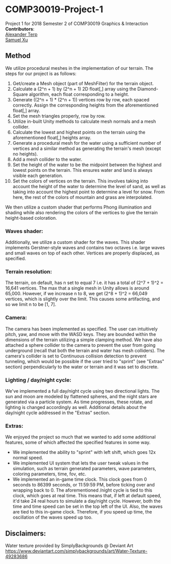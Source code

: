 # COMP30019-Project-1
Project 1 for 2018 Semester 2 of COMP30019 Graphics & Interaction  
**Contributors**:  
[Alexander Terp](https://github.com/AMTerp)  
[Samuel Xu](https://github.com/samuel-x)

## Method
We utilize procedural meshes in the implementation of our terrain. The steps for our project is as follows:

1. Get/create a Mesh object (part of MeshFilter) for the terrain object.
2. Calculate a (2^n + 1) by (2^n + 1) 2D float[,] array using the Diamond-Square algorithm, each float corresponding to a height.
3. Generate ((2^n + 1) * (2^n + 1)) vertices row by row, each spaced correctly. Assign the corresponding heights from the aforementioned float[,] array.
4. Set the mesh triangles properly, row by row.
5. Utilize in-built Unity methods to calculate mesh normals and a mesh collider.
6. Calculate the lowest and highest points on the terrain using the aforementioned float[,]	heights array.
7. Generate a procedural mesh for the water using a sufficient number of vertices and a similar method as generating the terrain's mesh (except no heights). 
8. Add a mesh collider to the water.
9. Set the height of the water to be the midpoint between the highest and lowest points on the terrain. This ensures water and land is always visible each generation.
10. Set the colors of vertices on the terrain. This involves taking into account the height	of the water to determine the level of sand, as well as taking into account the highest point to determine a level for snow. From here, the rest of the colors of mountain and grass are interpolated.

We then utilize a custom shader that performs Phong illumination and shading while also rendering the colors of the vertices to give the terrain height-based coloration.

### Waves shader:
Additionally, we utilize a custom shader for the waves. This shader implements Gerstner-style waves and contains two octaves i.e. large waves and small waves on top of each other. Vertices are properly displaced, as specified.

### Terrain resolution:
The terrain, on default, has n set to equal 7 i.e. it has a total of (2^7 + 1)^2 = 16,641 vertices. The max that a single mesh in Unity allows is around 65,000. However, if we increase n to 8, we get (2^8 + 1)^2 = 66,049 vertices, which is slightly over the limit. This causes some artifacting, and so we limit n to be [1, 7].

### Camera:
The camera has been implemented as specified. The user can intuitively pitch, yaw, and move with the WASD keys. They are bounded within the dimensions of the terrain utilizing a simple clamping method. We have also attached a sphere collider to the camera to prevent the user from going underground (recall that both the terrain and water has mesh colliders). The camera's collider is set to Continuous collision detection to prevent tunneling, which would be possible if the user tried to "sprint" (see "Extras" section) perpendicularly to the water or terrain and it was set to discrete.

### Lighting / day/night cycle:
We've implemented a full day/night cycle using two directional lights. The sun and moon are modeled by flattened spheres, and the night stars are generated via a particle system. As time progresses, these rotate, and lighting is changed accordingly as well. Additional details about the day/night cycle addressed in the "Extras" section.

### Extras:
We enjoyed the project so much that we wanted to add some additional features, some of 
which affected the specified features in some way.
- We implemented the ability to "sprint" with left shift, which goes 12x normal speed.
- We implemented UI system that lets the user tweak values in the simulation, such as terrain generated parameters, wave parameters, coloring parameters, time, fov, etc.
- We implemented an in-game time clock. This clock goes from 0 seconds to 86399 seconds, or 11:59:59 PM, before ticking over and wrapping back to 0. The aforementioned /night cycle is tied to this clock, which goes at real time. This means that, if left at default speed, it'd take 24 real hours to simulate a day/night cycle. However, both the time and time speed can be set in the top left of the UI. Also, the waves are tied to this in-game clock. Therefore, if you speed up time,	the oscillation of the waves speed up too.

## Disclaimers:
Water texture provided by SimplyBackgrounds @ Deviant Art  
https://www.deviantart.com/simplybackgrounds/art/Water-Texture-49283686

